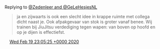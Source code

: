 Replying to [@Zedenleer and @GeLeHesjesNL](https://twitter.com/@Zedenleer/status/1230154447633993729)

> ja en zijwaarts is ook een slecht idee in krappe ruimte met collega dicht naast je\. Ook afpakgevaar van stok is groter vanaf benee\. Wij trainen bij JiuJitsu verdediging tegen wapen: van boven op hoofd en op je dijen is effectiefst\.

<img src="../../media/tweet.ico" width="12" /> [Wed Feb 19 23:05:25 +0000 2020](https://twitter.com/DromerDenker/status/1230267172175388672)